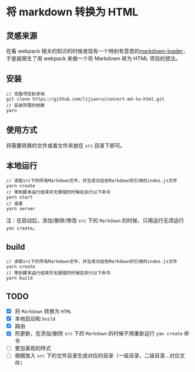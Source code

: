 # 将 markdown 转换为 HTML

## 灵感来源

在看 webpack 相关的知识的时候发现有一个特别有意思的[markdown-loader](https://github.com/peerigon/markdown-loader)，
于是就萌生了用 webpack 来做一个将 Markdown 转为 HTML 项目的想法。

## 安装

```git
// 克隆项目到本地
git clone https://github.com/lijianru/convert-md-to-html.git
// 安装所需的依赖
yarn
```

## 使用方式

将需要转换的文件或者文件夹放在 `src` 目录下即可。

## 本地运行

```
// 读取src下的所有Markdown文件，并生成对这些Markdown的引用的index.js文件
yarn create
// 等到脚本运行结束并无报错的时候在执行以下命令
yarn start
// 或者
yarn server
```

注：在启动后，添加/删除/修改 `src` 下的 `Markdown` 的时候，只用运行无须运行 `yan create`。

## build

```
// 读取src下的所有Markdown文件，并生成对这些Markdown的引用的index.js文件
yarn create
// 等到脚本运行结束并无报错的时候在执行以下命令
yarn build
```

## TODO

- [x] 将 `Markdown` 转换为 `HTML`
- [x] 本地启动和 `build`
- [x] 路由
- [x] 热更新，在添加/删除 `src` 下的 `Markdown` 的时候不用重新运行 `yan create` 命令
- [ ] 更加美观的样式
- [ ] 根据放入 `src` 下的文件目录生成对应的目录（一级目录，二级目录...对应文件）

